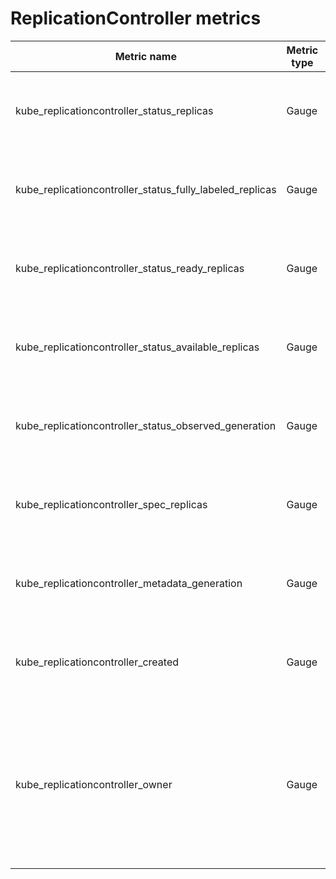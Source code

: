 # ReplicationController metrics

| Metric name                                              | Metric type | Labels/tags                                                                                                                                                                                                                                                  | Status       |
| -------------------------------------------------------- | ----------- | ------------------------------------------------------------------------------------------------------------------------------------------------------------------------------------------------------------------------------------------------------------ | ------------ |
| kube_replicationcontroller_status_replicas               | Gauge       | `replicationcontroller`=&lt;replicationcontroller-name&gt; <br> `namespace`=&lt;replicationcontroller-namespace&gt;                                                                                                                                          | STABLE       |
| kube_replicationcontroller_status_fully_labeled_replicas | Gauge       | `replicationcontroller`=&lt;replicationcontroller-name&gt; <br> `namespace`=&lt;replicationcontroller-namespace&gt;                                                                                                                                          | STABLE       |
| kube_replicationcontroller_status_ready_replicas         | Gauge       | `replicationcontroller`=&lt;replicationcontroller-name&gt; <br> `namespace`=&lt;replicationcontroller-namespace&gt;                                                                                                                                          | STABLE       |
| kube_replicationcontroller_status_available_replicas     | Gauge       | `replicationcontroller`=&lt;replicationcontroller-name&gt; <br> `namespace`=&lt;replicationcontroller-namespace&gt;                                                                                                                                          | STABLE       |
| kube_replicationcontroller_status_observed_generation    | Gauge       | `replicationcontroller`=&lt;replicationcontroller-name&gt; <br> `namespace`=&lt;replicationcontroller-namespace&gt;                                                                                                                                          | STABLE       |
| kube_replicationcontroller_spec_replicas                 | Gauge       | `replicationcontroller`=&lt;replicationcontroller-name&gt; <br> `namespace`=&lt;replicationcontroller-namespace&gt;                                                                                                                                          | STABLE       |
| kube_replicationcontroller_metadata_generation           | Gauge       | `replicationcontroller`=&lt;replicationcontroller-name&gt; <br> `namespace`=&lt;replicationcontroller-namespace&gt;                                                                                                                                          | STABLE       |
| kube_replicationcontroller_created                       | Gauge       | `replicationcontroller`=&lt;replicationcontroller-name&gt; <br> `namespace`=&lt;replicationcontroller-namespace&gt;                                                                                                                                          | STABLE       |
| kube_replicationcontroller_owner                         | Gauge       | `replicationcontroller`=&lt;replicationcontroller-name&gt; <br> `namespace`=&lt;replicationcontroller-namespace&gt; <br> `owner_kind`=&lt;owner kind&gt; <br> `owner_name`=&lt;owner name&gt; <br> `owner_is_controller`=&lt;whether owner is controller&gt; | EXPERIMENTAL |
